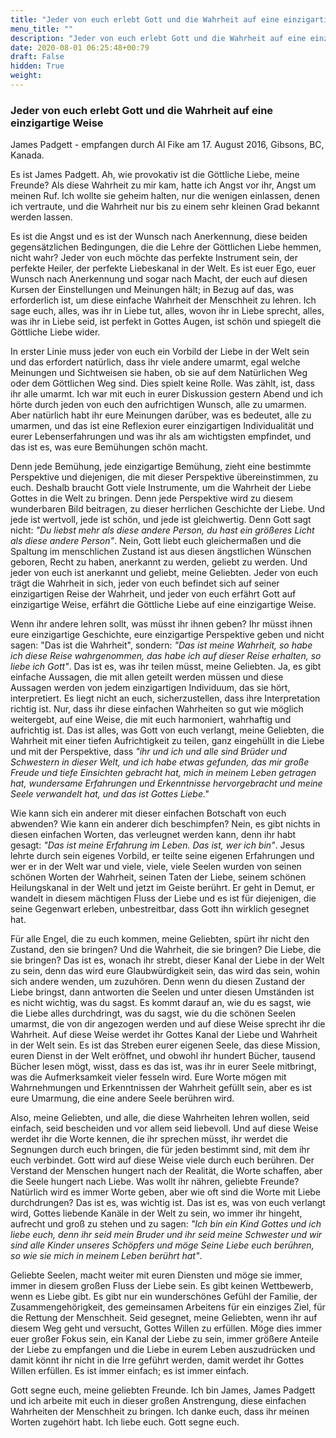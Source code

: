 ```yaml
---
title: "Jeder von euch erlebt Gott und die Wahrheit auf eine einzigartige Weise"
menu_title: ""
description: "Jeder von euch erlebt Gott und die Wahrheit auf eine einzigartige Weise"
date: 2020-08-01 06:25:48+00:79
draft: False
hidden: True
weight:
---
```

### Jeder von euch erlebt Gott und die Wahrheit auf eine einzigartige Weise

James Padgett - empfangen durch Al Fike am 17. August 2016, Gibsons, BC, Kanada.

Es ist James Padgett. Ah, wie provokativ ist die Göttliche Liebe, meine Freunde? Als diese Wahrheit zu mir kam, hatte ich Angst vor ihr, Angst um meinen Ruf. Ich wollte sie geheim halten, nur die wenigen einlassen, denen ich vertraute, und die Wahrheit nur bis zu einem sehr kleinen Grad bekannt werden lassen.

Es ist die Angst und es ist der Wunsch nach Anerkennung, diese beiden gegensätzlichen Bedingungen, die die Lehre der Göttlichen Liebe hemmen, nicht wahr? Jeder von euch möchte das perfekte Instrument sein, der perfekte Heiler, der perfekte Liebeskanal in der Welt. Es ist euer Ego, euer Wunsch nach Anerkennung und sogar nach Macht, der euch auf diesen Kursen der Einstellungen und Meinungen hält; in Bezug auf das, was erforderlich ist, um diese einfache Wahrheit der Menschheit zu lehren. Ich sage euch, alles, was ihr in Liebe tut, alles, wovon ihr in Liebe sprecht, alles, was ihr in Liebe seid, ist perfekt in Gottes Augen, ist schön und spiegelt die Göttliche Liebe wider.

In erster Linie muss jeder von euch ein Vorbild der Liebe in der Welt sein und das erfordert natürlich, dass ihr viele andere umarmt, egal welche Meinungen und Sichtweisen sie haben, ob sie auf dem Natürlichen Weg oder dem Göttlichen Weg sind. Dies spielt keine Rolle. Was zählt, ist, dass ihr alle umarmt. Ich war mit euch in eurer Diskussion gestern Abend und ich hörte durch jeden von euch den aufrichtigen Wunsch, alle zu umarmen. Aber natürlich habt ihr eure Meinungen darüber, was es bedeutet, alle zu umarmen, und das ist eine Reflexion eurer einzigartigen Individualität und eurer Lebenserfahrungen und was ihr als am wichtigsten empfindet, und das ist es, was eure Bemühungen schön macht.

Denn jede Bemühung, jede einzigartige Bemühung, zieht eine bestimmte Perspektive und diejenigen, die mit dieser Perspektive übereinstimmen, zu euch. Deshalb braucht Gott viele Instrumente, um die Wahrheit der Liebe Gottes in die Welt zu bringen. Denn jede Perspektive wird zu diesem wunderbaren Bild beitragen, zu dieser herrlichen Geschichte der Liebe. Und jede ist wertvoll, jede ist schön, und jede ist gleichwertig. Denn Gott sagt nicht: *"Du liebst mehr als diese andere Person, du hast ein größeres Licht als diese andere Person"*. Nein, Gott liebt euch gleichermaßen und die Spaltung im menschlichen Zustand ist aus diesen ängstlichen Wünschen geboren, Recht zu haben, anerkannt zu werden, geliebt zu werden. Und jeder von euch ist anerkannt und geliebt, meine Geliebten. Jeder von euch trägt die Wahrheit in sich, jeder von euch befindet sich auf seiner einzigartigen Reise der Wahrheit, und jeder von euch erfährt Gott auf einzigartige Weise, erfährt die Göttliche Liebe auf eine einzigartige Weise.

Wenn ihr andere lehren sollt, was müsst ihr ihnen geben? Ihr müsst ihnen eure einzigartige Geschichte, eure einzigartige Perspektive geben und nicht sagen: "Das ist die Wahrheit", sondern: *"Das ist meine Wahrheit, so habe ich diese Reise wahrgenommen, das habe ich auf dieser Reise erhalten, so liebe ich Gott"*. Das ist es, was ihr teilen müsst, meine Geliebten. Ja, es gibt einfache Aussagen, die mit allen geteilt werden müssen und diese Aussagen werden von jedem einzigartigen Individuum, das sie hört, interpretiert. Es liegt nicht an euch, sicherzustellen, dass ihre Interpretation richtig ist. Nur, dass ihr diese einfachen Wahrheiten so gut wie möglich weitergebt, auf eine Weise, die mit euch harmoniert, wahrhaftig und aufrichtig ist. Das ist alles, was Gott von euch verlangt, meine Geliebten, die Wahrheit mit einer tiefen Aufrichtigkeit zu teilen, ganz eingehüllt in die Liebe und mit der Perspektive, dass *"ihr und ich und alle sind Brüder und Schwestern in dieser Welt, und ich habe etwas gefunden, das mir große Freude und tiefe Einsichten gebracht hat, mich in meinem Leben getragen hat, wundersame Erfahrungen und Erkenntnisse hervorgebracht und meine Seele verwandelt hat, und das ist Gottes Liebe."*

Wie kann sich ein anderer mit dieser einfachen Botschaft von euch abwenden? Wie kann ein anderer dich beschimpfen? Nein, es gibt nichts in diesen einfachen Worten, das verleugnet werden kann, denn ihr habt gesagt: *"Das ist meine Erfahrung im Leben. Das ist, wer ich bin"*. Jesus lehrte durch sein eigenes Vorbild, er teilte seine eigenen Erfahrungen und wer er in der Welt war und viele, viele, viele Seelen wurden von seinen schönen Worten der Wahrheit, seinen Taten der Liebe, seinem schönen Heilungskanal in der Welt und jetzt im Geiste berührt. Er geht in Demut, er wandelt in diesem mächtigen Fluss der Liebe und es ist für diejenigen, die seine Gegenwart erleben, unbestreitbar, dass Gott ihn wirklich gesegnet hat.

Für alle Engel, die zu euch kommen, meine Geliebten, spürt ihr nicht den Zustand, den sie bringen? Und die Wahrheit, die sie bringen? Die Liebe, die sie bringen? Das ist es, wonach ihr strebt, dieser Kanal der Liebe in der Welt zu sein, denn das wird eure Glaubwürdigkeit sein, das wird das sein, wohin sich andere wenden, um zuzuhören. Denn wenn du diesen Zustand der Liebe bringst, dann antworten die Seelen und unter diesen Umständen ist es nicht wichtig, was du sagst. Es kommt darauf an, wie du es sagst, wie die Liebe alles durchdringt, was du sagst, wie du die schönen Seelen umarmst, die von dir angezogen werden und auf diese Weise sprecht ihr die Wahrheit. Auf diese Weise werdet ihr Gottes Kanal der Liebe und Wahrheit in der Welt sein. Es ist das Streben eurer eigenen Seele, das diese Mission, euren Dienst in der Welt eröffnet, und obwohl ihr hundert Bücher, tausend Bücher lesen mögt, wisst, dass es das ist, was ihr in eurer Seele mitbringt, was die Aufmerksamkeit vieler fesseln wird. Eure Worte mögen mit Wahrnehmungen und Erkenntnissen der Wahrheit gefüllt sein, aber es ist eure Umarmung, die eine andere Seele berühren wird.

Also, meine Geliebten, und alle, die diese Wahrheiten lehren wollen, seid einfach, seid bescheiden und vor allem seid liebevoll. Und auf diese Weise werdet ihr die Worte kennen, die ihr sprechen müsst, ihr werdet die Segnungen durch euch bringen, die für jeden bestimmt sind, mit dem ihr euch verbindet. Gott wird auf diese Weise viele durch euch berühren.
Der Verstand der Menschen hungert nach der Realität, die Worte schaffen, aber die Seele hungert nach Liebe. Was wollt ihr nähren, geliebte Freunde? Natürlich wird es immer Worte geben, aber wie oft sind die Worte mit Liebe durchdrungen? Das ist es, was wichtig ist. Das ist es, was von euch verlangt wird, Gottes liebende Kanäle in der Welt zu sein, wo immer ihr hingeht, aufrecht und groß zu stehen und zu sagen: *"Ich bin ein Kind Gottes und ich liebe euch, denn ihr seid mein Bruder und ihr seid meine Schwester und wir sind alle Kinder unseres Schöpfers und möge Seine Liebe euch berühren, so wie sie mich in meinem Leben berührt hat"*.

Geliebte Seelen, macht weiter mit euren Diensten und möge sie immer, immer in diesem großen Fluss der Liebe sein. Es gibt keinen Wettbewerb, wenn es Liebe gibt. Es gibt nur ein wunderschönes Gefühl der Familie, der Zusammengehörigkeit, des gemeinsamen Arbeitens für ein einziges Ziel, für die Rettung der Menschheit. Seid gesegnet, meine Geliebten, wenn ihr auf diesem Weg geht und versucht, Gottes Willen zu erfüllen. Möge dies immer euer großer Fokus sein, ein Kanal der Liebe zu sein, immer größere Anteile der Liebe zu empfangen und die Liebe in eurem Leben auszudrücken und damit könnt ihr nicht in die Irre geführt werden, damit werdet ihr Gottes Willen erfüllen. Es ist immer einfach; es ist immer einfach.

Gott segne euch, meine geliebten Freunde. Ich bin James, James Padgett und ich arbeite mit euch in dieser großen Anstrengung, diese einfachen Wahrheiten der Menschheit zu bringen. Ich danke euch, dass ihr meinen Worten zugehört habt. Ich liebe euch. Gott segne euch.
